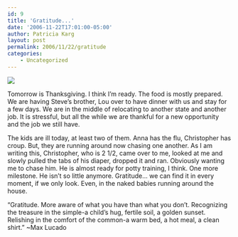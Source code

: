 ```yaml
---
id: 9
title: 'Gratitude...'
date: '2006-11-22T17:01:00-05:00'
author: Patricia Karg
layout: post
permalink: 2006/11/22/gratitude
categories:
    - Uncategorized
---
```

![](http://garden.kargs.net/wp-content/uploads/2013/04/cropped-IMAG8993.jpg)

Tomorrow is Thanksgiving. I think I’m ready. The food is mostly prepared. We are having Steve’s brother, Lou over to have dinner with us and stay for a few days. We are in the middle of relocating to another state and another job. It is stressful, but all the while we are thankful for a new opportunity and the job we still have.

The kids are ill today, at least two of them. Anna has the flu, Christopher has croup. But, they are running around now chasing one another. As I am writing this, Christopher, who is 2 1/2, came over to me, looked at me and slowly pulled the tabs of his diaper, dropped it and ran. Obviously wanting me to chase him. He is almost ready for potty training, I think. One more milestone. He isn’t so little anymore. Gratitude… we can find it in every moment, if we only look. Even, in the naked babies running around the house.

“Gratitude. More aware of what you have than what you don’t. Recognizing the treasure in the simple-a child’s hug, fertile soil, a golden sunset. Relishing in the comfort of the common-a warm bed, a hot meal, a clean shirt.” ~Max Lucado


